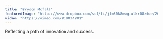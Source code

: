 ```yaml
---
title: "Bryson Mcfall"
featuredImage: "https://www.dropbox.com/scl/fi/jfm30k8mwgiulkr08z6ue/20-Bryson-Mcfall.jpg?rlkey=bnv23qsua50x2yl1864vaexm4&dl=0"
video: "https://vimeo.com/810034802"
---
```

Reflecting a path of innovation and success.

